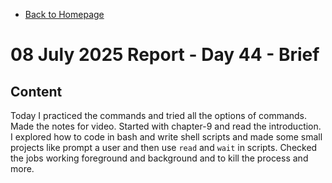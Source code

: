 - [Back to Homepage](/README.md)

# 08 July 2025 Report - Day 44 - Brief

## Content

Today I practiced the commands and tried all the options of commands. Made the notes for video. Started with chapter-9 and read the introduction.
I explored how to code in bash and write shell scripts and made some small projects like prompt a user and then use `read` and `wait` in scripts. Checked the jobs working foreground and background and to kill the process and more.